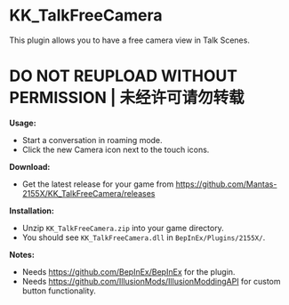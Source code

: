 # KK_TalkFreeCamera

This plugin allows you to have a free camera view in Talk Scenes.  

# DO NOT REUPLOAD WITHOUT PERMISSION | 未经许可请勿转载

**Usage:**  
* Start a conversation in roaming mode.
* Click the new Camera icon next to the touch icons.

**Download:**  
* Get the latest release for your game from https://github.com/Mantas-2155X/KK_TalkFreeCamera/releases  

**Installation:**  
* Unzip `KK_TalkFreeCamera.zip` into your game directory.  
* You should see `KK_TalkFreeCamera.dll` in `BepInEx/Plugins/2155X/`.  

**Notes:**
* Needs https://github.com/BepInEx/BepInEx for the plugin.
* Needs https://github.com/IllusionMods/IllusionModdingAPI for custom button functionality.
